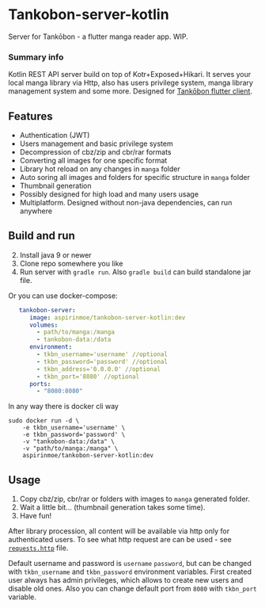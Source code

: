 Tankobon-server-kotlin
======================

Server for Tankōbon - a flutter manga reader app. WIP.

### Summary info
Kotlin REST API server build on top of Kotr+Exposed+Hikari. It serves your local manga library via Http, also has users privilege system, manga library management system and some more. Designed for [Tankōbon flutter client](https://github.com/ASPIRINmoe/tankobon-flutter).

## Features
- Authentication (JWT)
- Users management and basic privilege system
- Decompression of cbz/zip and cbr/rar formats
- Converting all images for one specific format
- Library hot reload on any changes in `manga` folder
- Auto soring all images and folders for specific structure in `manga` folder
- Thumbnail generation
- Possibly designed for high load and many users usage
- Multiplatform. Designed without non-java dependencies, can run anywhere

## Build and run
2. Install java 9 or newer
3. Clone repo somewhere you like
4. Run server with `gradle run`. Also `gradle build` can build standalone jar file.

Or you can use docker-compose:
```yaml
   tankobon-server:
      image: aspirinmoe/tankobon-server-kotlin:dev
      volumes:
        - path/to/manga:/manga
        - tankobon-data:/data
      environment:
        - tkbn_username='username' //optional
        - tkbn_password='password' //optional
        - tkbn_address='0.0.0.0' //optional
        - tkbn_port='8080' //optional
      ports:
        - "8080:8080"
```

In any way there is docker cli way
```shell
sudo docker run -d \
    -e tkbn_username='username' \
    -e tkbn_password='password' \
    -v "tankobon-data:/data" \
    -v "path/to/manga:/manga" \
    aspirinmoe/tankobon-server-kotlin:dev
```

## Usage
1. Copy cbz/zip, cbr/rar or folders with images to `manga` generated folder.
2. Wait a little bit... (thumbnail generation takes some time).
3. Have fun!

After library procession, all content will be available via http only for authenticated users. To see what http request are can be used - see [`requests.http`](https://github.com/ASPIRINmoe/tankobon-server-kotlin/blob/dev/requests.http) file.

Default username and password is `username` `password`, but can be changed with `tkbn_username` and `tkbn_password` environment variables. First created user always has admin privileges, which allows to create new users and disable old ones. Also you can change default port from `8080` with `tkbn_port` variable.
